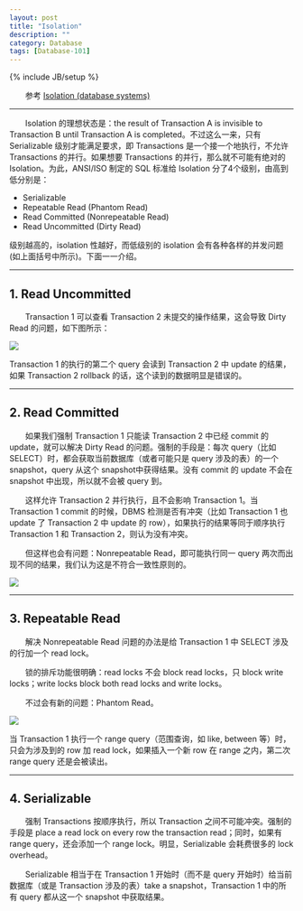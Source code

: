 ```yaml
---
layout: post
title: "Isolation"
description: ""
category: Database
tags: [Database-101]
---
```

{% include JB/setup %}

　　参考 [Isolation (database systems)](http://en.wikipedia.org/wiki/Isolation_%28database_systems%29#Read_phenomena)

---

　　Isolation 的理想状态是：the result of Transaction A is invisible to Transaction B until Transaction A is completed。不过这么一来，只有 Serializable 级别才能满足要求，即 Transactions 是一个接一个地执行，不允许 Transactions 的并行。如果想要 Transactions 的并行，那么就不可能有绝对的 Isolation。为此，ANSI/ISO 制定的 SQL 标准给 Isolation 分了4个级别，由高到低分别是：

* Serializable
* Repeatable Read (Phantom Read)
* Read Committed (Nonrepeatable Read)
* Read Uncommitted (Dirty Read)

级别越高的，isolation 性越好，而低级别的 isolation 会有各种各样的并发问题 (如上面括号中所示)。下面一一介绍。

---

## 1. Read Uncommitted

　　Transaction 1 可以查看 Transaction 2 未提交的操作结果，这会导致 Dirty Read 的问题，如下图所示：

![](https://wxet4g.bn1302.livefilestore.com/y2pBrwlTJ9uhagsjWMFovD3FqiRnGNUO7_w0DmTHmTc7JZHIloJMJTvd8TJXcalHACGhNJRF3AjTym7GnDVU7SLFJ2rXn11L89lobfDgB1_Yi0/Dirty%20Read.png?psid=1)

Transaction 1 的执行的第二个 query 会读到 Transaction 2 中 update 的结果，如果 Transaction 2 rollback 的话，这个读到的数据明显是错误的。

---

## 2. Read Committed

　　如果我们强制 Transaction 1 只能读 Transaction 2 中已经 commit 的 update，就可以解决 Dirty Read 的问题。强制的手段是：每次 query（比如SELECT）时，都会获取当前数据库（或者可能只是 query 涉及的表）的一个 snapshot，query 从这个 snapshot中获得结果。没有 commit 的 update 不会在 snapshot 中出现，所以就不会被 query 到。  

　　这样允许 Transaction 2 并行执行，且不会影响 Transaction 1。当 Transaction 1 commit 的时候，DBMS 检测是否有冲突（比如 Transaction 1 也 update 了 Transaction 2 中 update 的 row），如果执行的结果等同于顺序执行 Transaction 1 和 Transaction 2，则认为没有冲突。  

　　但这样也会有问题：Nonrepeatable Read，即可能执行同一 query 两次而出现不同的结果，我们认为这是不符合一致性原则的。  

![](https://wxet4g.bn1304.livefilestore.com/y2pfwcDEtpnU8LvpUEND715nFyYMdwl89f0hLw680o2Y2TnIrPGbU2BGKdX19Ls5HrD5_mN44V-N040j5LHTFO1YIzqAn2aXQIgJ641jN9uyo0/Nonrepeatable%20Read.png?psid=1)

---

## 3. Repeatable Read

　　解决 Nonrepeatable Read 问题的办法是给 Transaction 1 中 SELECT 涉及的行加一个 read lock。  

　　锁的排斥功能很明确：read locks 不会 block read locks，只 block write locks；write locks block both read locks and write locks。  

　　不过会有新的问题：Phantom Read。

![](https://wxet4g.bn1303.livefilestore.com/y2putLwKZX0iBoFmYG3g4zfmnSNHhle7OjndVNGY2PQ19u5fZQjdtbiLtwbztcbrgSbcWON3ydC5Zt3y0-ICYYEBwPbeHpQFSDi-yp2YQXD4jY/Phantom%20Read.png?psid=1)

当 Transaction 1 执行一个 range query（范围查询，如 like, between 等）时，只会为涉及到的 row 加 read lock，如果插入一个新 row 在 range 之内，第二次 range query 还是会被读出。

---

## 4. Serializable

　　强制 Transactions 按顺序执行，所以 Transaction 之间不可能冲突。强制的手段是 place a read lock on every row the transaction read；同时，如果有 range query，还会添加一个 range lock。明显，Serializable 会耗费很多的 lock overhead。  

　　Serializable 相当于在 Transaction 1 开始时（而不是 query 开始时）给当前数据库（或是 Transaction 涉及的表）take a snapshot，Transaction 1 中的所有 query 都从这一个 snapshot 中获取结果。
